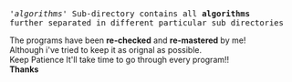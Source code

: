 <pre>
<i>'algorithms'</i> Sub-directory contains all <strong>algorithms</strong>
further separated in different particular sub directories
</pre>

The programs have been <strong>re-checked</strong> and <strong>re-mastered</strong> by me! <br/>
Although i've tried to keep it as orignal as possible. <br/>
Keep Patience It'll take time to go through every program!! <br/>
<strong>Thanks</strong>
